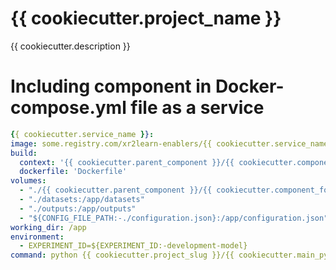 # {{ cookiecutter.project_name }}

{{ cookiecutter.description }}

# Including component in Docker-compose.yml file as a service

```yaml
{{ cookiecutter.service_name }}:
image: some.registry.com/xr2learn-enablers/{{ cookiecutter.service_name }}:latest
build:
  context: '{{ cookiecutter.parent_component }}/{{ cookiecutter.component_folder }}'
  dockerfile: 'Dockerfile'
volumes:
  - "./{{ cookiecutter.parent_component }}/{{ cookiecutter.component_folder }}:/app"
  - "./datasets:/app/datasets"
  - "./outputs:/app/outputs"
  - "${CONFIG_FILE_PATH:-./configuration.json}:/app/configuration.json"
working_dir: /app
environment:
  - EXPERIMENT_ID=${EXPERIMENT_ID:-development-model}
command: python {{ cookiecutter.project_slug }}/{{ cookiecutter.main_python_file }}.py

```
